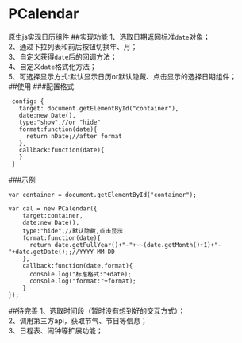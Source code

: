 # PCalendar
原生js实现日历组件
##实现功能
1、选取日期返回标准`date`对象；<br>
2、通过下拉列表和前后按钮切换年、月；<br>
3、自定义获得`date`后的回调方法；<br>
4、自定义`date`格式化方法；<br>
5、可选择显示方式:默认显示日历or默认隐藏、点击显示的选择日期组件；<br>
##使用
###配置格式
```
 config: {
   target: document.getElementById("container"),
   date:new Date(),
   type:"show",//or "hide"
   format:function(date){
     return nDate;//after format
   },
   callback:function(date){
   }
 }
 ```
###示例
```
var container = document.getElementById("container");
```
```
var cal = new PCalendar({
    target:container,
    date:new Date(),
    type:"hide",//默认隐藏,点击显示
    format:function(date){
      return date.getFullYear()+"-"+~~(date.getMonth()+1)+"-"+date.getDate();;//YYYY-MM-DD
    },
    callback:function(date,format){
      console.log("标准格式:"+date);
      console.log("format:"+format);
    }
});
```

##待完善
1、选取时间段（暂时没有想到好的交互方式）；<br>
2、调用第三方api，获取节气、节日等信息；<br>
3、日程表、闹钟等扩展功能；<br>
